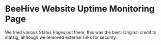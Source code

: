 

# BeeHive Website Uptime Monitoring Page

We tried various Status Pages out there, this was the best. Original credit to statsig, although we removed external links for security. 
